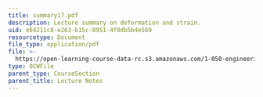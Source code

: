 ```yaml
---
title: summary17.pdf
description: Lecture summary on deformation and strain.
uid: e64211c8-e263-b15c-8951-4f0db5b4e569
resourcetype: Document
file_type: application/pdf
file: >-
  https://open-learning-course-data-rc.s3.amazonaws.com/1-050-engineering-mechanics-i-fall-2007/e64211c8e263b15c89514f0db5b4e569_summary17.pdf
type: OCWFile
parent_type: CourseSection
parent_title: Lecture Notes
---
```

